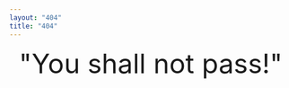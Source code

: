 ```yaml
---
layout: "404"
title: "404"
---  
```

<center>
<font size='45'><span class = "initial">"Y</span>ou shall not pass!"</font>
</center>

